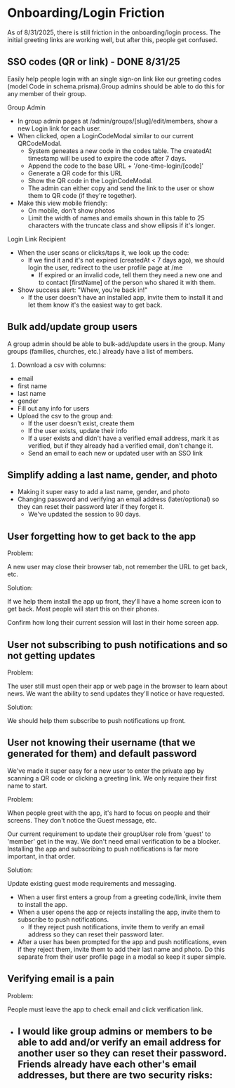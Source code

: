 # Onboarding/Login Friction

As of 8/31/2025, there is still friction in the onboarding/login process. The
initial greeting links are working well, but after this, people get confused.

## SSO codes (QR or link) - DONE 8/31/25

Easily help people login with an single sign-on link like our greeting codes
(model Code in schema.prisma).Group admins should be able to do this for any
member of their group.

Group Admin

- In group admin pages at /admin/groups/[slug]/edit/members, show a new Login
  link for each user.
- When clicked, open a LoginCodeModal similar to our current QRCodeModal.
  - System geneates a new code in the codes table. The createdAt timestamp will
    be used to expire the code after 7 days.
  - Append the code to the base URL + '/one-time-login/[code]'
  - Generate a QR code for this URL
  - Show the QR code in the LoginCodeModal.
  - The admin can either copy and send the link to the user or show them to QR
    code (if they're together).
- Make this view mobile friendly:
  - On mobile, don't show photos
  - Limit the width of names and emails shown in this table to 25 characters
    with the truncate class and show ellipsis if it's longer.

Login Link Recipient

- When the user scans or clicks/taps it, we look up the code:
  - If we find it and it's not expired (createdAt < 7 days ago), we should login
    the user, redirect to the user profile page at /me
    - If expired or an invalid code, tell them they need a new one and to
      contact [firstName] of the person who shared it with them.
- Show success alert: "Whew, you're back in!"
  - If the user doesn't have an installed app, invite them to install it and let
    them know it's the easiest way to get back.

## Bulk add/update group users

A group admin should be able to bulk-add/update users in the group. Many groups
(families, churches, etc.) already have a list of members.

1. Download a csv with columns:

- email
- first name
- last name
- gender
- Fill out any info for users
- Upload the csv to the group and:
  - If the user doesn't exist, create them
  - If the user exists, update their info
  - If a user exists and didn't have a verified email address, mark it as
    verified, but if they already had a verified email, don't change it.
  - Send an email to each new or updated user with an SSO link

## Simplify adding a last name, gender, and photo

- Making it super easy to add a last name, gender, and photo
- Changing password and verifying an email address (later/optional) so they can
  reset their password later if they forget it.
  - We've updated the session to 90 days.

## User forgetting how to get back to the app

Problem:

A new user may close their browser tab, not remember the URL to get back, etc.

Solution:

If we help them install the app up front, they'll have a home screen icon to get
back. Most people will start this on their phones.

Confirm how long their current session will last in their home screen app.

## User not subscribing to push notifications and so not getting updates

Problem:

The user still must open their app or web page in the browser to learn about
news. We want the ability to send updates they'll notice or have requested.

Solution:

We should help them subscribe to push notifications up front.

## User not knowing their username (that we generated for them) and default password

We've made it super easy for a new user to enter the private app by scanning a
QR code or clicking a greeting link. We only require their first name to start.

Problem:

When people greet with the app, it's hard to focus on people and their screens.
They don't notice the Guest message, etc.

Our current requirement to update their groupUser role from 'guest' to 'member'
get in the way. We don't need email verification to be a blocker. Installing the
app and subscribing to push notifications is far more important, in that order.

Solution:

Update existing guest mode requirements and messaging.

- When a user first enters a group from a greeting code/link, invite them to
  install the app.
- When a user opens the app or rejects installing the app, invite them to
  subscribe to push notifications.
  - If they reject push notifications, invite them to verify an email address so
    they can reset their password later.
- After a user has been prompted for the app and push notifications, even if
  they reject them, invite them to add their last name and photo. Do this
  separate from their user profile page in a modal so keep it super simple.

## Verifying email is a pain

Problem:

People must leave the app to check email and click verification link.

- I would like group admins or members to be able to add and/or verify an email
  address for another user so they can reset their password. Friends already
  have each other's email addresses, but there are two security risks:
  -
